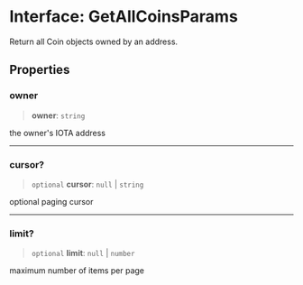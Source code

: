 # Interface: GetAllCoinsParams

Return all Coin objects owned by an address.

## Properties

### owner

> **owner**: `string`

the owner's IOTA address

---

### cursor?

> `optional` **cursor**: `null` \| `string`

optional paging cursor

---

### limit?

> `optional` **limit**: `null` \| `number`

maximum number of items per page
